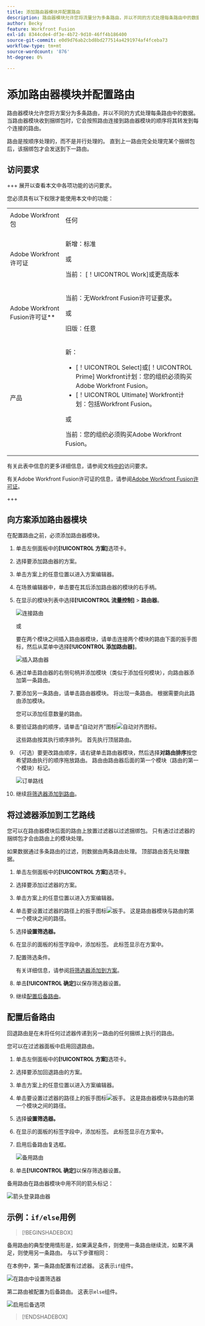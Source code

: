 ```yaml
---
title: 添加路由器模块并配置路由
description: 路由器模块允许您将流量分为多条路由，并以不同的方式处理每条路由中的数据。 路由器模块收到捆绑包后，会按照路由连接到路由器模块的顺序将其转发到每个连接的路由。
author: Becky
feature: Workfront Fusion
exl-id: 8344cde4-df3e-4b72-9d10-46ff4b186400
source-git-commit: e0d9d76ab2cbd8bd277514a4291974af4fceba73
workflow-type: tm+mt
source-wordcount: '876'
ht-degree: 0%

---
```


# 添加路由器模块并配置路由

路由器模块允许您将方案分为多条路由，并以不同的方式处理每条路由中的数据。 当路由器模块收到捆绑包时，它会按照路由连接到路由器模块的顺序将其转发到每个连接的路由。

路由是按顺序处理的，而不是并行处理的。 直到上一路由完全处理完某个捆绑包后，该捆绑包才会发送到下一路由。


## 访问要求

+++ 展开以查看本文中各项功能的访问要求。

您必须具有以下权限才能使用本文中的功能：

<table style="table-layout:auto">
 <col> 
 <col> 
 <tbody> 
  <tr> 
   <td role="rowheader">Adobe Workfront包</td> 
   <td> <p>任何</p> </td> 
  </tr> 
  <tr data-mc-conditions=""> 
   <td role="rowheader">Adobe Workfront许可证</td> 
   <td> <p>新增：标准</p><p>或</p><p>当前： [！UICONTROL Work]或更高版本</p> </td> 
  </tr> 
  <tr> 
   <td role="rowheader">Adobe Workfront Fusion许可证**</td> 
   <td>
   <p>当前：无Workfront Fusion许可证要求。</p>
   <p>或</p>
   <p>旧版：任意 </p>
   </td> 
  </tr> 
  <tr> 
   <td role="rowheader">产品</td> 
   <td>
   <p>新：</p> <ul><li>[！UICONTROL Select]或[！UICONTROL Prime] Workfront计划：您的组织必须购买Adobe Workfront Fusion。</li><li>[！UICONTROL Ultimate] Workfront计划：包括Workfront Fusion。</li></ul>
   <p>或</p>
   <p>当前：您的组织必须购买Adobe Workfront Fusion。</p>
   </td> 
  </tr>
 </tbody> 
</table>

有关此表中信息的更多详细信息，请参阅文档[中的](/help/workfront-fusion/references/licenses-and-roles/access-level-requirements-in-documentation.md)访问要求。

有关Adobe Workfront Fusion许可证的信息，请参阅[Adobe Workfront Fusion许可证](/help/workfront-fusion/set-up-and-manage-workfront-fusion/licensing-operations-overview/license-automation-vs-integration.md)。

+++

## 向方案添加路由器模块

在配置路由之前，必须添加路由器模块。

1. 单击左侧面板中的&#x200B;**[!UICONTROL 方案]**&#x200B;选项卡。
1. 选择要添加路由器的方案。
1. 单击方案上的任意位置以进入方案编辑器。
1. 在场景编辑器中，单击要在其后添加路由器的模块的右手柄。
1. 在显示的模块列表中选择&#x200B;**[!UICONTROL 流量控制]** > **路由器**。

   ![连接路由](assets/connect-the-router-350x108.png)

   或

   要在两个模块之间插入路由器模块，请单击连接两个模块的路由下面的扳手图标，然后从菜单中选择&#x200B;**[!UICONTROL 添加路由器]**。

   ![插入路由器](assets/insert-router-350x191.png)
1. 通过单击路由器的右侧句柄并添加模块（类似于添加任何模块），向路由器添加第一条路由。
1. 要添加另一条路由，请单击路由器模块。 将出现一条路由。 根据需要向此路由添加模块。

   您可以添加任意数量的路由。

1. 要验证路由的顺序，请单击“自动对齐”图标![自动对齐图标](assets/auto-align.png)。

   这些路由按其执行顺序排列。 首先执行顶层路由。

1. （可选）要更改路由顺序，请右键单击路由器模块，然后选择&#x200B;**对路由排序**&#x200B;按您希望路由执行的顺序拖放路由。 路由由路由器后面的第一个模块（路由的第一个模块）标记。

   ![订单路线](assets/order-routes.png)

1. 继续[将筛选器添加到路由](#add-a-filter-to-a-route)。

## 将过滤器添加到工艺路线

您可以在路由器模块后面的路由上放置过滤器以过滤捆绑包。 只有通过过滤器的捆绑包才会由路由上的模块处理。

如果数据通过多条路由的过滤，则数据由两条路由处理。 顶部路由首先处理数据。

1. 单击左侧面板中的&#x200B;**[!UICONTROL 方案]**&#x200B;选项卡。
1. 选择要添加过滤器的方案。
1. 单击方案上的任意位置以进入方案编辑器。
1. 单击要设置过滤器的路径上的扳手图标![扳手](assets/wrench-icon.png)。 这是路由器模块与路由的第一个模块之间的路径。
1. 选择&#x200B;**设置筛选器。**
1. 在显示的面板的标签字段中，添加标签。 此标签显示在方案中。
1. 配置筛选条件。

   有关详细信息，请参阅[将筛选器添加到方案](/help/workfront-fusion/create-scenarios/add-modules/add-a-filter-to-a-scenario.md)。

1. 单击&#x200B;**[!UICONTROL 确定]**&#x200B;以保存筛选器设置。

1. 继续[配置后备路由](#configure-a-fallback-route)。

## 配置后备路由

回退路由是在未将任何过滤器传递到另一路由的任何捆绑上执行的路由。

您可以在过滤器面板中启用回退路由。

1. 单击左侧面板中的&#x200B;**[!UICONTROL 方案]**&#x200B;选项卡。
1. 选择要添加回退路由的方案。
1. 单击方案上的任意位置以进入方案编辑器。
1. 单击要设置过滤器的路径上的扳手图标![扳手](assets/wrench-icon.png)。 这是路由器模块与路由的第一个模块之间的路径。
1. 选择&#x200B;**设置筛选器。**
1. 在显示的面板的标签字段中，添加标签。 此标签显示在方案中。
1. 启用后备路由复选框。

   ![备用路由](assets/fallback-route-350x260.png)

1. 单击&#x200B;**[!UICONTROL 确定]**&#x200B;以保存筛选器设置。

备用路由在路由器模块中用不同的箭头标记：

![箭头登录路由器](assets/arrow-sign-in-router-module-350x361.png)

## 示例：`if/else`用例

>[!BEGINSHADEBOX]

备用路由的典型使用情形是，如果满足条件，则使用一条路由继续流，如果不满足，则使用另一条路由。 与以下步骤相同：

在本例中，第一条路由配置有过滤器。 这表示`if`组件。

![在路由](assets/set-up-a-filter-2-350x242.png)中设置筛选器

第二路由被配置为后备路由。 这表示`else`组件。

![启用后备选项](assets/enable-fallback-route-option-350x238.png)

>[!ENDSHADEBOX]
